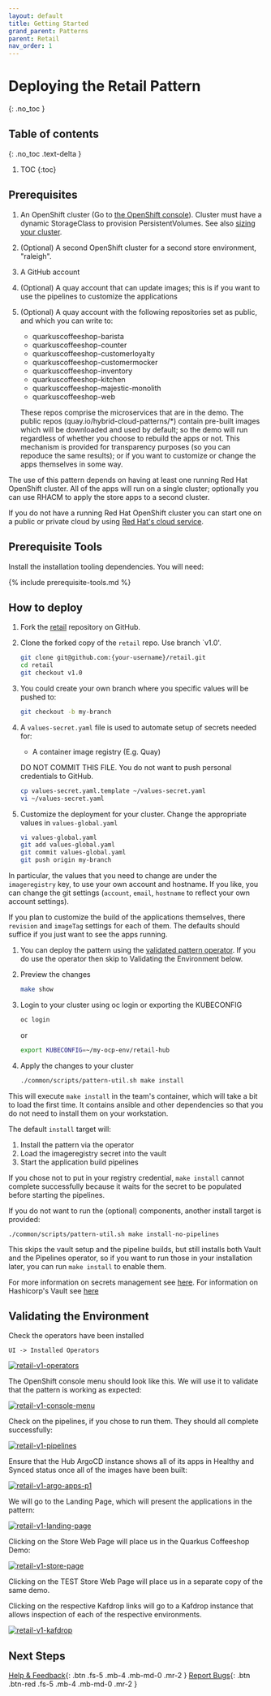 ```yaml
---
layout: default
title: Getting Started
grand_parent: Patterns
parent: Retail
nav_order: 1
---
```


# Deploying the Retail Pattern

{: .no_toc }

## Table of contents

{: .no_toc .text-delta }

1. TOC
{:toc}

## Prerequisites

1. An OpenShift cluster (Go to [the OpenShift console](https://console.redhat.com/openshift/create)). Cluster must have a dynamic StorageClass to provision PersistentVolumes. See also [sizing your cluster](../../retail/cluster-sizing).
1. (Optional) A second OpenShift cluster for a second store environment, "raleigh".
1. A GitHub account
1. (Optional) A quay account that can update images; this is if you want to use the pipelines to customize the applications
1. (Optional) A quay account with the following repositories set as public, and which you can write to:

    - quarkuscoffeeshop-barista
    - quarkuscoffeeshop-counter
    - quarkuscoffeeshop-customerloyalty
    - quarkuscoffeeshop-customermocker
    - quarkuscoffeeshop-inventory
    - quarkuscoffeeshop-kitchen
    - quarkuscoffeeshop-majestic-monolith
    - quarkuscoffeeshop-web

   These repos comprise the microservices that are in the demo. The public repos (quay.io/hybrid-cloud-patterns/*) contain pre-built images which will be downloaded and used by default; so the demo will run regardless of whether you choose to rebuild the apps or not. This mechanism is provided for transparency purposes (so you can repoduce the same results); or if you want to customize or change the apps themselves in some way.

The use of this pattern depends on having at least one running Red Hat
OpenShift cluster. All of the apps will run on a single cluster; optionally you can use RHACM to apply the store apps to a second cluster.

If you do not have a running Red Hat OpenShift cluster you can start one on a
public or private cloud by using [Red Hat's cloud
service](https://console.redhat.com/openshift/create).

## Prerequisite Tools

Install the installation tooling dependencies. You will need:

{% include prerequisite-tools.md %}

## How to deploy

1. Fork the [retail](https://github.com/hybrid-cloud-patterns/retail) repository on GitHub.

1. Clone the forked copy of the `retail` repo. Use branch `v1.0'.

   ```sh
   git clone git@github.com:{your-username}/retail.git
   cd retail
   git checkout v1.0
   ```

1. You could create your own branch where you specific values will be pushed to:

   ```sh
   git checkout -b my-branch
   ```

1. A `values-secret.yaml` file is used to automate setup of secrets needed for:

   - A container image registry (E.g. Quay)

   DO NOT COMMIT THIS FILE. You do not want to push personal credentials to GitHub.

   ```sh
   cp values-secret.yaml.template ~/values-secret.yaml
   vi ~/values-secret.yaml
   ```

1. Customize the deployment for your cluster. Change the appropriate values in `values-global.yaml`

   ```sh
   vi values-global.yaml
   git add values-global.yaml
   git commit values-global.yaml
   git push origin my-branch
   ```

In particular, the values that you need to change are under the `imageregistry` key, to use your own account and hostname. If you like, you can change the git settings (`account`, `email`, `hostname` to reflect your own account settings).

If you plan to customize the build of the applications themselves, there `revision` and `imageTag` settings for each of them. The defaults should suffice if you just want to see the apps running.

1. You can deploy the pattern using the [validated pattern operator](/infrastructure/using-validated-pattern-operator/). If you do use the operator then skip to Validating the Environment below.

1. Preview the changes

   ```sh
   make show
   ```

1. Login to your cluster using oc login or exporting the KUBECONFIG

   ```sh
   oc login
   ```

   or

   ```sh
   export KUBECONFIG=~/my-ocp-env/retail-hub
   ```

1. Apply the changes to your cluster

   ```sh
   ./common/scripts/pattern-util.sh make install
   ```

This will execute `make install` in the team's container, which will take a bit to load the first time. It contains ansible and other dependencies so that you do not need to install them on your workstation.

The default `install` target will:

1. Install the pattern via the operator
1. Load the imageregistry secret into the vault
1. Start the application build pipelines

If you chose not to put in your registry credential, `make install` cannot complete successfully because it waits for the secret to be populated before starting the pipelines.

If you do not want to run the (optional) components, another install target is provided:

```text
./common/scripts/pattern-util.sh make install-no-pipelines
```

This skips the vault setup and the pipeline builds, but still installs both Vault and the Pipelines operator, so if you want to run those in your installation later, you can run `make install` to enable them.

For more information on secrets management see [here](/secrets). For information on Hashicorp's Vault see [here](/secrets/vault)

## Validating the Environment

Check the operators have been installed

   ```text
   UI -> Installed Operators
   ```

[![retail-v1-operators](/images/retail/retail-v1-operators.png)](/images/retail/retail-v1-operators.png)

The OpenShift console menu should look like this. We will use it to validate that the pattern is working as expected:

[![retail-v1-console-menu](/images/retail/retail-v1-console-menu.png)](/images/retail/retail-v1-console-menu.png)

Check on the pipelines, if you chose to run them. They should all complete successfully:

[![retail-v1-pipelines](/images/retail/retail-v1-pipelines.png)](/images/retail/retail-v1-pipelines.png)

Ensure that the Hub ArgoCD instance shows all of its apps in Healthy and Synced status once all of the images have been built:

[![retail-v1-argo-apps-p1](/images/retail/retail-v1-argo-apps-p1.png)](/images/retail/retail-v1-argo-apps-p1.png)

We will go to the Landing Page, which will present the applications in the pattern:

[![retail-v1-landing-page](/images/retail/retail-v1-landing-page.png)](/images/retail/retail-v1-landing-page.png)

Clicking on the Store Web Page will place us in the Quarkus Coffeeshop Demo:

[![retail-v1-store-page](/images/retail/retail-v1-store-page.png)](/images/retail/retail-v1-store-page.png)

Clicking on the TEST Store Web Page will place us in a separate copy of the same demo.

Clicking on the respective Kafdrop links will go to a Kafdrop instance that allows inspection of each of the respective environments.

[![retail-v1-kafdrop](/images/retail/retail-v1-kafdrop.png)](/images/retail/retail-v1-kafdrop.png)

## Next Steps

[Help & Feedback](https://groups.google.com/g/hybrid-cloud-patterns){: .btn .fs-5 .mb-4 .mb-md-0 .mr-2 }
[Report Bugs](https://github.com/hybrid-cloud-patterns/retail/issues){: .btn .btn-red .fs-5 .mb-4 .mb-md-0 .mr-2 }